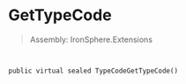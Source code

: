 ﻿

# GetTypeCode

> Assembly: IronSphere.Extensions



```


public virtual sealed TypeCodeGetTypeCode()
```